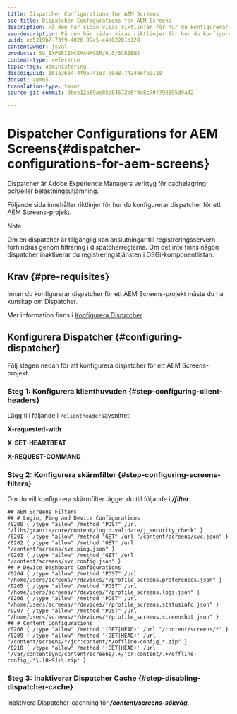 ```yaml
---
title: Dispatcher Configurations for AEM Screens
seo-title: Dispatcher Configurations for AEM Screens
description: På den här sidan visas riktlinjer för hur du konfigurerar dispatcher för ett AEM Screens-projekt.
seo-description: På den här sidan visas riktlinjer för hur du konfigurerar dispatcher för ett AEM Screens-projekt.
uuid: ec5219b7-73f9-4026-99e5-e4a02201b128
contentOwner: jsyal
products: SG_EXPERIENCEMANAGER/6.5/SCREENS
content-type: reference
topic-tags: administering
discoiquuid: 1b1a36a4-4f95-41e3-b0a8-74249efb0119
docset: aem65
translation-type: tm+mt
source-git-commit: 9bee12b69ae85e84572b6f9e8c70f792895d9a32

---
```



# Dispatcher Configurations for AEM Screens{#dispatcher-configurations-for-aem-screens}

Dispatcher är Adobe Experience Managers verktyg för cachelagring och/eller belastningsutjämning.

Följande sida innehåller riktlinjer för hur du konfigurerar dispatcher för ett AEM Screens-projekt.

>[!NOTE]
>Om en dispatcher är tillgänglig kan anslutningar till registreringsservern förhindras genom filtrering i dispatcherreglerna.
>Om det inte finns någon dispatcher inaktiverar du registreringstjänsten i OSGi-komponentlistan.

## Krav {#pre-requisites}

Innan du konfigurerar dispatcher för ett AEM Screens-projekt måste du ha kunskap om Dispatcher.

Mer information finns i [Konfigurera Dispatcher](https://docs.adobe.com/content/help/en/experience-manager-dispatcher/using/configuring/dispatcher-configuration.html) .

## Konfigurera Dispatcher {#configuring-dispatcher}

Följ stegen nedan för att konfigurera dispatcher för ett AEM Screens-projekt.

### Steg 1: Konfigurera klienthuvuden {#step-configuring-client-headers}

Lägg till följande i `/clientheaders`avsnittet:

**X-requested-with**

**X-SET-HEARTBEAT**

**X-REQUEST-COMMAND**

### Steg 2: Konfigurera skärmfilter {#step-configuring-screens-filters}

Om du vill konfigurera skärmfilter lägger du till följande i ***/filter***.

```
## AEM Screens Filters
## # Login, Ping and Device Configurations
/0200 { /type "allow" /method "POST" /url "/libs/granite/core/content/login.validate/j_security_check" }
/0201 { /type "allow" /method "GET" /url "/content/screens/svc.json" }
/0202 { /type "allow" /method "GET" /url "/content/screens/svc.ping.json" }
/0203 { /type "allow" /method "GET" /url "/content/screens/svc.config.json" }
## # Device Dashboard Configurations
/0204 { /type "allow" /method "POST" /url "/home/users/screens/*/devices/*/profile_screens.preferences.json" }
/0205 { /type "allow" /method "POST" /url "/home/users/screens/*/devices/*/profile_screens.logs.json" }
/0206 { /type "allow" /method "POST" /url "/home/users/screens/*/devices/*/profile_screens.statusinfo.json" }
/0207 { /type "allow" /method "POST" /url "/home/users/screens/*/devices/*/profile_screens.screenshot.json" }
## # Content Configurations
/0208 { /type "allow" /method '(GET|HEAD)' /url "/content/screens/*" }
/0209 { /type "allow" /method '(GET|HEAD)' /url "/content/screens/*/jcr:content/*/offline-config_*.zip" }
/0210 { /type "allow" /method '(GET|HEAD)' /url '/var/contentsync/content/screens/.+/jcr:content/.+/offline-config_.*\.[0-9]+\.zip' }
```

### Steg 3: Inaktiverar Dispatcher Cache {#step-disabling-dispatcher-cache}

Inaktivera Dispatcher-cachning för ***/content/screens-sökväg***.
